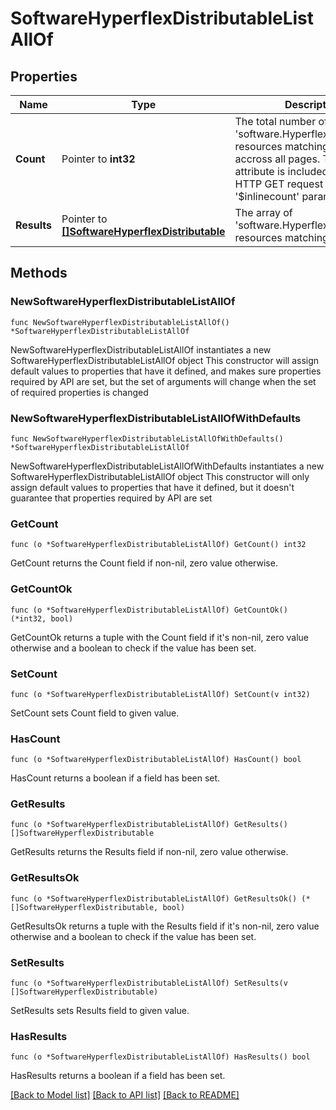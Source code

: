 # SoftwareHyperflexDistributableListAllOf

## Properties

Name | Type | Description | Notes
------------ | ------------- | ------------- | -------------
**Count** | Pointer to **int32** | The total number of &#39;software.HyperflexDistributable&#39; resources matching the request, accross all pages. The &#39;Count&#39; attribute is included when the HTTP GET request includes the &#39;$inlinecount&#39; parameter. | [optional] 
**Results** | Pointer to [**[]SoftwareHyperflexDistributable**](software.HyperflexDistributable.md) | The array of &#39;software.HyperflexDistributable&#39; resources matching the request. | [optional] 

## Methods

### NewSoftwareHyperflexDistributableListAllOf

`func NewSoftwareHyperflexDistributableListAllOf() *SoftwareHyperflexDistributableListAllOf`

NewSoftwareHyperflexDistributableListAllOf instantiates a new SoftwareHyperflexDistributableListAllOf object
This constructor will assign default values to properties that have it defined,
and makes sure properties required by API are set, but the set of arguments
will change when the set of required properties is changed

### NewSoftwareHyperflexDistributableListAllOfWithDefaults

`func NewSoftwareHyperflexDistributableListAllOfWithDefaults() *SoftwareHyperflexDistributableListAllOf`

NewSoftwareHyperflexDistributableListAllOfWithDefaults instantiates a new SoftwareHyperflexDistributableListAllOf object
This constructor will only assign default values to properties that have it defined,
but it doesn't guarantee that properties required by API are set

### GetCount

`func (o *SoftwareHyperflexDistributableListAllOf) GetCount() int32`

GetCount returns the Count field if non-nil, zero value otherwise.

### GetCountOk

`func (o *SoftwareHyperflexDistributableListAllOf) GetCountOk() (*int32, bool)`

GetCountOk returns a tuple with the Count field if it's non-nil, zero value otherwise
and a boolean to check if the value has been set.

### SetCount

`func (o *SoftwareHyperflexDistributableListAllOf) SetCount(v int32)`

SetCount sets Count field to given value.

### HasCount

`func (o *SoftwareHyperflexDistributableListAllOf) HasCount() bool`

HasCount returns a boolean if a field has been set.

### GetResults

`func (o *SoftwareHyperflexDistributableListAllOf) GetResults() []SoftwareHyperflexDistributable`

GetResults returns the Results field if non-nil, zero value otherwise.

### GetResultsOk

`func (o *SoftwareHyperflexDistributableListAllOf) GetResultsOk() (*[]SoftwareHyperflexDistributable, bool)`

GetResultsOk returns a tuple with the Results field if it's non-nil, zero value otherwise
and a boolean to check if the value has been set.

### SetResults

`func (o *SoftwareHyperflexDistributableListAllOf) SetResults(v []SoftwareHyperflexDistributable)`

SetResults sets Results field to given value.

### HasResults

`func (o *SoftwareHyperflexDistributableListAllOf) HasResults() bool`

HasResults returns a boolean if a field has been set.


[[Back to Model list]](../README.md#documentation-for-models) [[Back to API list]](../README.md#documentation-for-api-endpoints) [[Back to README]](../README.md)


